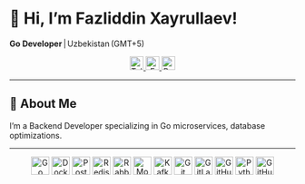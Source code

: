 # 👋 Hi, I’m Fazliddin Xayrullaev!

**Go Developer** | Uzbekistan (GMT+5)

<p align="center">
  <a href="https://t.me/fazliddinX_14">
    <img src="https://img.shields.io/badge/Telegram–@fazliddinX__14-26A5E4?style=flat&logo=telegram&logoColor=white" alt="Telegram" height="24"/>
  </a>
  <a href="mailto:hayrullaev008@gmail.com">
    <img src="https://img.shields.io/badge/Email–hayrullaev008%40gmail.com-D14836?style=flat&logo=gmail&logoColor=white" alt="Email" height="24"/>
  </a>
  <a href="https://your-site.example.com">
    <img src="https://img.shields.io/badge/Portfolio–Portfolio-00C853?style=flat&logo=google-chrome&logoColor=white" alt="Portfolio" height="24"/>
  </a>
</p>

---

## 📝 About Me

I’m a Backend Developer specializing in Go microservices, database optimizations.

---

<p align="center">
  <img src="https://img.shields.io/badge/Go-00ADD8?style=flat&logo=go&logoColor=white" alt="Go" height="32"/>
  <img src="https://img.shields.io/badge/Docker-2496ED?style=flat&logo=docker&logoColor=white" alt="Docker" height="32"/>
  <img src="https://img.shields.io/badge/PostgreSQL-336791?style=flat&logo=postgresql&logoColor=white" alt="PostgreSQL" height="32"/>
  <img src="https://img.shields.io/badge/Redis-DC382D?style=flat&logo=redis&logoColor=white" alt="Redis" height="32"/>
  <img src="https://img.shields.io/badge/RabbitMQ-FF6600?style=flat&logo=rabbitmq&logoColor=white" alt="RabbitMQ" height="32"/>
  <img src="https://img.shields.io/badge/MongoDB-47A248?style=flat&logo=mongodb&logoColor=white" alt="MongoDB" height="32"/>
  <img src="https://img.shields.io/badge/Kafka-231F20?style=flat&logo=apachekafka&logoColor=white" alt="Kafka" height="32"/>
  <img src="https://img.shields.io/badge/Git-F05032?style=flat&logo=git&logoColor=white" alt="Git" height="32"/>
  <img src="https://img.shields.io/badge/GitLab-FC6D26?style=flat&logo=gitlab&logoColor=white" alt="GitLab" height="32"/>
  <img src="https://img.shields.io/badge/GitHub-181717?style=flat&logo=github&logoColor=white" alt="GitHub" height="32"/>
  <img src="https://img.shields.io/badge/Python-3776AB?style=flat&logo=python&logoColor=white" alt="Python" height="32"/>
  <img src="https://img.shields.io/badge/GitHub_Actions-2088FF?style=flat&logo=githubactions&logoColor=white" alt="GitHub Actions" height="32"/>
</p>
